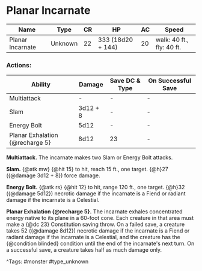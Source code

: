 # Planar Incarnate

| Name | Type | CR | HP | AC | Speed |
|------|------|----|----|----|-------|
| Planar Incarnate | Unknown | 22 | 333 (18d20 + 144) | 20 | walk: 40 ft., fly: 40 ft. |

### Actions:

| Ability | Damage | Save DC & Type | On Successful Save |
|---------|--------|----------------|--------------------|
| Multiattack | - | - | - |
| Slam | 3d12 + 8 | - | - |
| Energy Bolt | 5d12 | - | - |
| Planar Exhalation {@recharge 5} | 8d12 | 23 | - |


**Multiattack.** The incarnate makes two Slam or Energy Bolt attacks.

**Slam.** {@atk mw} {@hit 15} to hit, reach 15 ft., one target. {@h}27 ({@damage 3d12 + 8}) force damage.

**Energy Bolt.** {@atk rs} {@hit 12} to hit, range 120 ft., one target. {@h}32 ({@damage 5d12}) necrotic damage if the incarnate is a Fiend or radiant damage if the incarnate is a Celestial.

**Planar Exhalation {@recharge 5}.** The incarnate exhales concentrated energy native to its plane in a 60-foot cone. Each creature in that area must make a {@dc 23} Constitution saving throw. On a failed save, a creature takes 52 ({@damage 8d12}) necrotic damage if the incarnate is a Fiend or radiant damage if the incarnate is a Celestial, and the creature has the {@condition blinded} condition until the end of the incarnate's next turn. On a successful save, a creature takes half as much damage only.

^Tags: #monster #type_unknown